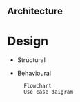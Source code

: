 ## Architecture

# Design

   * Structural
   * Behavioural
           
           Flowchart
           Use case daigram
